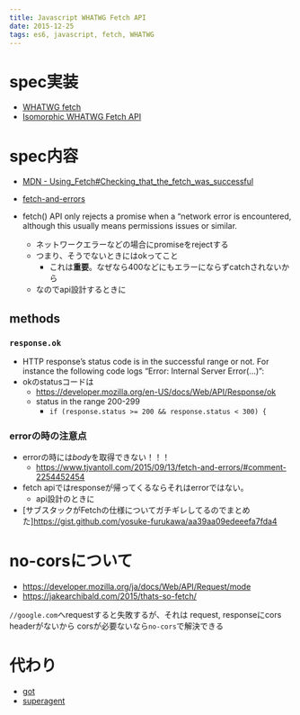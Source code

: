 ```yaml
---
title: Javascript WHATWG Fetch API
date: 2015-12-25
tags: es6, javascript, fetch, WHATWG
---
```



# spec実装

+ [WHATWG fetch](https://github.com/github/fetch/)
+ [Isomorphic WHATWG Fetch API]()


# spec内容

+ [MDN - Using_Fetch#Checking_that_the_fetch_was_successful](https://developer.mozilla.org/en-US/docs/Web/API/Fetch_API/Using_Fetch#Checking_that_the_fetch_was_successful)
+ [fetch-and-errors](https://www.tjvantoll.com/2015/09/13/fetch-and-errors/)


+ fetch() API only rejects a promise when a “network error is encountered, although this usually means permissions issues or similar.
  + ネットワークエラーなどの場合にpromiseをrejectする
  + つまり、そうでないときにはokってこと
    + これは**重要**。なぜなら400などにもエラーにならずcatchされないから
  + なのでapi設計するときに


## methods

### `response.ok`

+ HTTP response’s status code is in the successful range or not. For instance the following code logs “Error: Internal Server Error(…)”:
+ okのstatusコードは
  + <https://developer.mozilla.org/en-US/docs/Web/API/Response/ok>
  + status in the range 200-299
    + `if (response.status >= 200 && response.status < 300) {`


### errorの時の注意点

+ errorの時には*body*を取得できない！！！
  + <https://www.tjvantoll.com/2015/09/13/fetch-and-errors/#comment-2254452454>
+ fetch apiではresponseが帰ってくるならそれはerrorではない。
  + api設計のときに
+ [サブスタックがFetchの仕様についてガチギレしてるのでまとめた]<https://gist.github.com/yosuke-furukawa/aa39aa09edeeefa7fda4>


# no-corsについて

+ <https://developer.mozilla.org/ja/docs/Web/API/Request/mode>
+ <https://jakearchibald.com/2015/thats-so-fetch/>

`//google.com`へrequestすると失敗するが、それは request, responseにcors headerがないから
corsが必要ないなら`no-cors`で解決できる

# 代わり

+ [got](https://github.com/sindresorhus/got)
+ [superagent](https://github.com/visionmedia/superagent)
